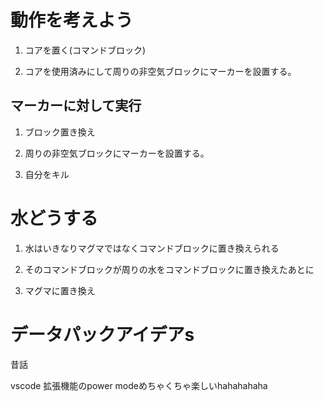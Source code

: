 # 動作を考えよう

1. コアを置く(コマンドブロック)

2. コアを使用済みにして周りの非空気ブロックにマーカーを設置する。

## マーカーに対して実行

1. ブロック置き換え

2. 周りの非空気ブロックにマーカーを設置する。

3. 自分をキル

# 水どうする

1. 水はいきなりマグマではなくコマンドブロックに置き換えられる

2. そのコマンドブロックが周りの水をコマンドブロックに置き換えたあとに

3. マグマに置き換え

# データパックアイデアs
昔話

vscode 拡張機能のpower modeめちゃくちゃ楽しいhahahahaha
